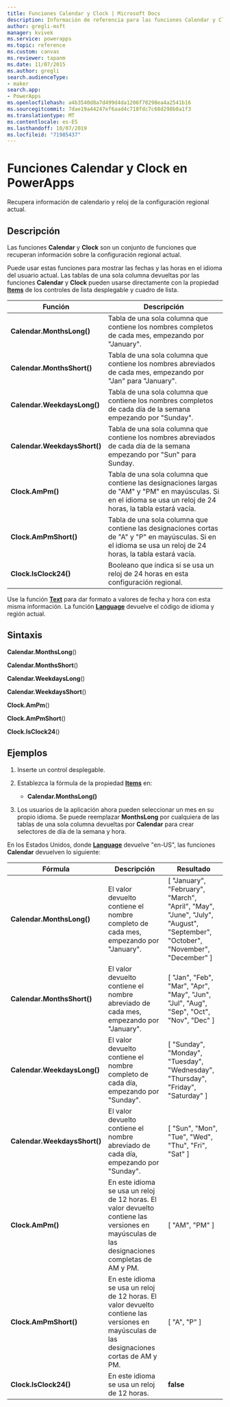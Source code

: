 ```yaml
---
title: Funciones Calendar y Clock | Microsoft Docs
description: Información de referencia para las funciones Calendar y Clock en PowerApps, incluidos ejemplos y sintaxis
author: gregli-msft
manager: kvivek
ms.service: powerapps
ms.topic: reference
ms.custom: canvas
ms.reviewer: tapanm
ms.date: 11/07/2015
ms.author: gregli
search.audienceType:
- maker
search.app:
- PowerApps
ms.openlocfilehash: a4b3540d8a7d499d4da1206f70298ea4a2541b16
ms.sourcegitcommit: 7dae19a44247ef6aad4c718fdc7c68d298b0a1f3
ms.translationtype: MT
ms.contentlocale: es-ES
ms.lasthandoff: 10/07/2019
ms.locfileid: "71985437"
---
```

# <a name="calendar-and-clock-functions-in-powerapps"></a>Funciones Calendar y Clock en PowerApps
Recupera información de calendario y reloj de la configuración regional actual.

## <a name="description"></a>Descripción
Las funciones **Calendar** y **Clock** son un conjunto de funciones que recuperan información sobre la configuración regional actual.

Puede usar estas funciones para mostrar las fechas y las horas en el idioma del usuario actual.  Las tablas de una sola columna devueltas por las funciones **Calendar** y **Clock** pueden usarse directamente con la propiedad **[Items](../controls/properties-core.md)** de los controles de lista desplegable y cuadro de lista.

| Función | Descripción |
| --- | --- |
| **Calendar.MonthsLong()** |Tabla de una sola columna que contiene los nombres completos de cada mes, empezando por "January". |
| **Calendar.MonthsShort()** |Tabla de una sola columna que contiene los nombres abreviados de cada mes, empezando por "Jan" para "January". |
| **Calendar.WeekdaysLong()** |Tabla de una sola columna que contiene los nombres completos de cada día de la semana empezando por "Sunday". |
| **Calendar.WeekdaysShort()** |Tabla de una sola columna que contiene los nombres abreviados de cada día de la semana empezando por "Sun" para Sunday. |
| **Clock.AmPm()** |Tabla de una sola columna que contiene las designaciones largas de "AM" y "PM" en mayúsculas.  Si en el idioma se usa un reloj de 24 horas, la tabla estará vacía. |
| **Clock.AmPmShort()** |Tabla de una sola columna que contiene las designaciones cortas de "A" y "P" en mayúsculas.  Si en el idioma se usa un reloj de 24 horas, la tabla estará vacía. |
| **Clock.IsClock24()** |Booleano que indica si se usa un reloj de 24 horas en esta configuración regional. |

Use la función **[Text](function-text.md)** para dar formato a valores de fecha y hora con esta misma información.  La función **[Language](function-language.md)** devuelve el código de idioma y región actual.

## <a name="syntax"></a>Sintaxis
**Calendar.MonthsLong**()

**Calendar.MonthsShort**()

**Calendar.WeekdaysLong**()

**Calendar.WeekdaysShort**()

**Clock.AmPm**()

**Clock.AmPmShort**()

**Clock.IsClock24**()

## <a name="examples"></a>Ejemplos
1. Inserte un control desplegable.
2. Establezca la fórmula de la propiedad **[Items](../controls/properties-core.md)** en:
   
   * **Calendar.MonthsLong()**
3. Los usuarios de la aplicación ahora pueden seleccionar un mes en su propio idioma.  Se puede reemplazar **MonthsLong** por cualquiera de las tablas de una sola columna devueltas por **Calendar** para crear selectores de día de la semana y hora.

En los Estados Unidos, donde **[Language](function-language.md)** devuelve "en-US", las funciones **Calendar** devuelven lo siguiente:

| Fórmula | Descripción | Resultado |
| --- | --- | --- |
| **Calendar.MonthsLong()** |El valor devuelto contiene el nombre completo de cada mes, empezando por "January". |[ "January", "February", "March", "April", "May", "June", "July", "August", "September", "October", "November", "December" ] |
| **Calendar.MonthsShort()** |El valor devuelto contiene el nombre abreviado de cada mes, empezando por "January". |[ "Jan", "Feb", "Mar", "Apr", "May", "Jun", "Jul", "Aug", "Sep", "Oct", "Nov", "Dec" ] |
| **Calendar.WeekdaysLong()** |El valor devuelto contiene el nombre completo de cada día, empezando por "Sunday". |[ "Sunday", "Monday", "Tuesday", "Wednesday", "Thursday", "Friday", "Saturday" ] |
| **Calendar.WeekdaysShort()** |El valor devuelto contiene el nombre abreviado de cada día, empezando por "Sunday". |[ "Sun", "Mon", "Tue", "Wed", "Thu", "Fri", "Sat" ] |
| **Clock.AmPm()** |En este idioma se usa un reloj de 12 horas. El valor devuelto contiene las versiones en mayúsculas de las designaciones completas de AM y PM. |[ "AM", "PM" ] |
| **Clock.AmPmShort()** |En este idioma se usa un reloj de 12 horas. El valor devuelto contiene las versiones en mayúsculas de las designaciones cortas de AM y PM. |[ "A", "P" ] |
| **Clock.IsClock24()** |En este idioma se usa un reloj de 12 horas. |**false** |

